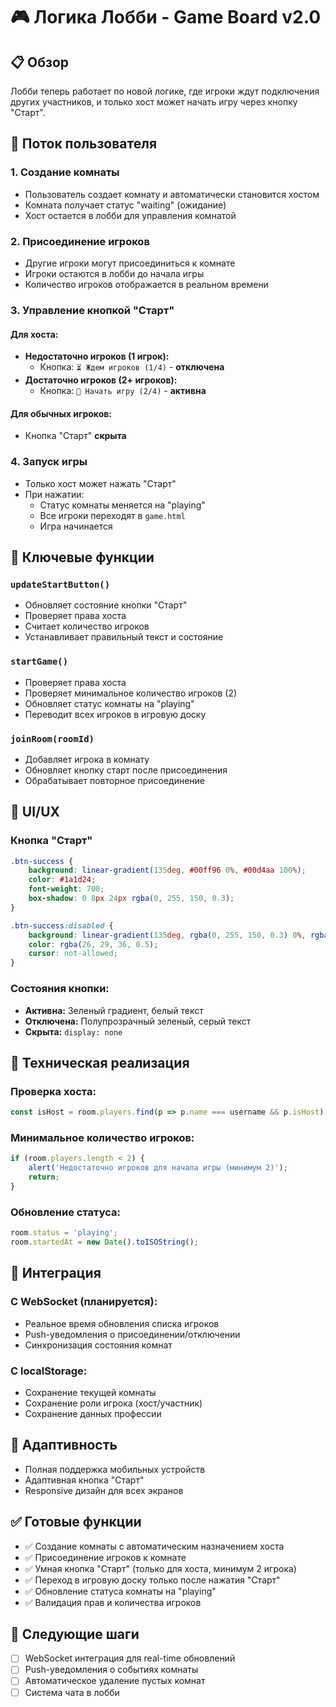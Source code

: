 # 🎮 Логика Лобби - Game Board v2.0

## 📋 Обзор

Лобби теперь работает по новой логике, где игроки ждут подключения других участников, и только хост может начать игру через кнопку "Старт".

## 🔄 Поток пользователя

### 1. **Создание комнаты**
- Пользователь создает комнату и автоматически становится хостом
- Комната получает статус "waiting" (ожидание)
- Хост остается в лобби для управления комнатой

### 2. **Присоединение игроков**
- Другие игроки могут присоединиться к комнате
- Игроки остаются в лобби до начала игры
- Количество игроков отображается в реальном времени

### 3. **Управление кнопкой "Старт"**

#### **Для хоста:**
- **Недостаточно игроков (1 игрок):** 
  - Кнопка: `⏳ Ждем игроков (1/4)` - **отключена**
- **Достаточно игроков (2+ игроков):**
  - Кнопка: `🚀 Начать игру (2/4)` - **активна**

#### **Для обычных игроков:**
- Кнопка "Старт" **скрыта**

### 4. **Запуск игры**
- Только хост может нажать "Старт"
- При нажатии:
  - Статус комнаты меняется на "playing"
  - Все игроки переходят в `game.html`
  - Игра начинается

## 🎯 Ключевые функции

### `updateStartButton()`
- Обновляет состояние кнопки "Старт"
- Проверяет права хоста
- Считает количество игроков
- Устанавливает правильный текст и состояние

### `startGame()`
- Проверяет права хоста
- Проверяет минимальное количество игроков (2)
- Обновляет статус комнаты на "playing"
- Переводит всех игроков в игровую доску

### `joinRoom(roomId)`
- Добавляет игрока в комнату
- Обновляет кнопку старт после присоединения
- Обрабатывает повторное присоединение

## 🎨 UI/UX

### Кнопка "Старт"
```css
.btn-success {
    background: linear-gradient(135deg, #00ff96 0%, #00d4aa 100%);
    color: #1a1d24;
    font-weight: 700;
    box-shadow: 0 8px 24px rgba(0, 255, 150, 0.3);
}

.btn-success:disabled {
    background: linear-gradient(135deg, rgba(0, 255, 150, 0.3) 0%, rgba(0, 255, 150, 0.2) 100%);
    color: rgba(26, 29, 36, 0.5);
    cursor: not-allowed;
}
```

### Состояния кнопки:
- **Активна:** Зеленый градиент, белый текст
- **Отключена:** Полупрозрачный зеленый, серый текст
- **Скрыта:** `display: none`

## 🔧 Техническая реализация

### Проверка хоста:
```javascript
const isHost = room.players.find(p => p.name === username && p.isHost);
```

### Минимальное количество игроков:
```javascript
if (room.players.length < 2) {
    alert('Недостаточно игроков для начала игры (минимум 2)');
    return;
}
```

### Обновление статуса:
```javascript
room.status = 'playing';
room.startedAt = new Date().toISOString();
```

## 🚀 Интеграция

### С WebSocket (планируется):
- Реальное время обновления списка игроков
- Push-уведомления о присоединении/отключении
- Синхронизация состояния комнат

### С localStorage:
- Сохранение текущей комнаты
- Сохранение роли игрока (хост/участник)
- Сохранение данных профессии

## 📱 Адаптивность

- Полная поддержка мобильных устройств
- Адаптивная кнопка "Старт"
- Responsive дизайн для всех экранов

## ✅ Готовые функции

- ✅ Создание комнаты с автоматическим назначением хоста
- ✅ Присоединение игроков к комнате
- ✅ Умная кнопка "Старт" (только для хоста, минимум 2 игрока)
- ✅ Переход в игровую доску только после нажатия "Старт"
- ✅ Обновление статуса комнаты на "playing"
- ✅ Валидация прав и количества игроков

## 🔄 Следующие шаги

- [ ] WebSocket интеграция для real-time обновлений
- [ ] Push-уведомления о событиях комнаты
- [ ] Автоматическое удаление пустых комнат
- [ ] Система чата в лобби

